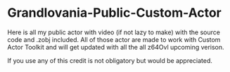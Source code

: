 # Grandlovania-Public-Custom-Actor
Here is all my public actor with video (if not lazy to make) with the source code and .zobj included.
All of those actor are made to work with Custom Actor Toolkit and will get updated with all the all z64Ovl upcoming verison.

If you use any of this credit is not obligatory but would be appreciated.
